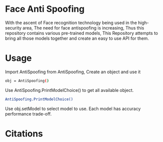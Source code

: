 # Face Anti Spoofing 
With the ascent of Face recognition technology being used in the high-security area, The need for face antispoofing is increasing, Thus this repository contains various pre-trained models, This Repository attempts to bring all those models together and create an easy to use API for them.

# Usage
Import AntiSpoofing from AntiSpoofing, Create an object and use it
```bash
obj = AntiSpoofing()
```

Use AntiSpoofing.PrintModelChoice() to get all available object. 

```bash
AntiSpoofing.PrintModelChoice() 
```
Use obj.setModel to select model to use. Each model has accuracy performance trade-off. 

# Citations 



